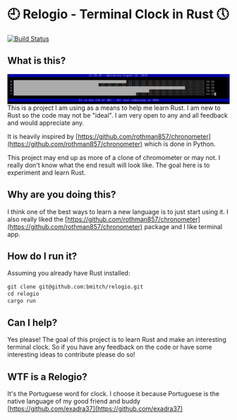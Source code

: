 
# :clock9: Relogio - Terminal Clock in Rust :clock5:
[![Build Status](https://travis-ci.org/bmitch/relogio.svg?branch=master)](https://travis-ci.org/bmitch/relogio)

## What is this?
<img src="./screenshot.png" align="right" />

This is a project I am using as a means to help me learn Rust. I am new to Rust so the code may not be "ideal". I am very open to any and all feedback and would appreciate any.


It is heavily inspired by [https://github.com/rothman857/chronometer](https://github.com/rothman857/chronometer) which is done in Python.

This project may end up as more of a clone of chromometer or may not. I really don't know what the end result will look like. The goal here is to experiment and learn Rust.

## Why are you doing this?
I think one of the best ways to learn a new language is to just start using it. I also really liked the [https://github.com/rothman857/chronometer](https://github.com/rothman857/chronometer) package and I like terminal app.

## How do I run it?
Assuming you already have Rust installed:
```
git clone git@github.com:bmitch/relogio.git
cd relogio
cargo run
```

## Can I help?
Yes please! The goal of this project is to learn Rust and make an interesting terminal clock. So if you have any feedback on the code or have some interesting ideas to contribute please do so!

## WTF is a Relogio?
It's the Portuguese word for clock. I choose it because Portuguese is the native language of my good friend and buddy [https://github.com/exadra37](https://github.com/exadra37)
